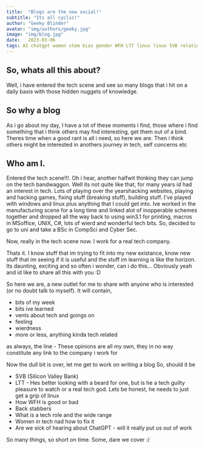 ```yaml
---
title:  "Blogs are the new social!"
subtitle: "Its all cyclic!"
author: "Geeky Blinder"
avatar: "img/authors/geeky.jpg"
image: "img/blog.jpg"
date:   2023-03-06
tags: AI chatgpt women stem bias gender WFH LTT linus linux SVB relations
---
```


## So, whats all this about?
Well, i have entered the tech scene and see so many blogs that i hit on a daily basis with those hidden nuggets of knowledge. 

## So why a blog
As i go about my day, I have a lot of these moments i find, those where i find something that i think others may fnd interesting, get them out of a bind.
Theres time when a good rant is all i need, so here we are.
Then i think others might be interested in anothers journey in tech, self concerns etc

## Who am I.
Entered the tech scene!!!. Oh i hear, another halfwit thinking they can jump on the tech bandwaggon.
Well its not quite like that, for many years id had an interest in tech. Lots of playing over the yearshacking websites, playing and hacking games, fixing stuff (breaking stuff), building stuff.
I've played with windows and linux plus anything that I could get into. Ive worked in the manufacturing scene for a long time and linked alot of inopperable schemes together and dropped all the way back to using win3.1 for printing, macros in MSoffice,  UNIX, C#, lots of wierd and wonderful tech bits.
So, decided to go to uni and take a BSc in CompSci and Cyber Sec.

Now, really in the tech scene now. I work for a real tech company.

Thats it. I know stuff that im trying to fit into my new existance, know new stuff that im seeing if it is useful and the stuff im learning is like the horizon.
Its daunting, exciting and so often i wonder, can i do this... Obviously yeah and id like to share all this with you :D 

So here we are, a new outlet for me to share with anyone who is interested (or no doubt talk to myself).
It will contain, 
- bits of my week
- bits ive learned
- vents about tech and goings on
- feeling 
- wierdness
- more or less, anything kinda tech related

as always, the line - These opinions are all my own, they in no way constitute any link to the company i work for

Now the dull bit is over, let me get to work on writing a blog
So, should it be 
- SVB (Silicon Valley Bank)
- LTT - Hes better looking with a beard for one, but is he a tech guilty pleasure to watch or a real tech god. Lets be honest, he needs to just get a grip of linux
- How WFH is good or bad
- Back stabbers
- What is a tech role and the wide range
- Women in tech nad how to fix it
- Are we sick of hearing about ChatGPT - will it really put us out of work

So many things, so short on time.
Some, dare we cover :/ 